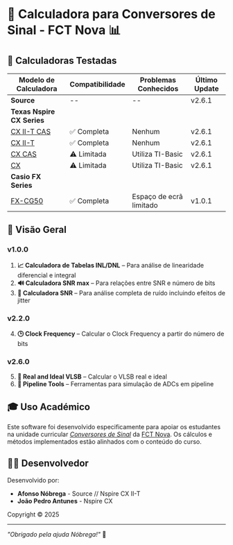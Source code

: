 # 🧮 Calculadora para Conversores de Sinal - FCT Nova 📊

## 🔄 Calculadoras Testadas

| Modelo de Calculadora | Compatibilidade | Problemas Conhecidos       | Último Update |
|------------------------|-----------------|-----------------------------|----------------|
| **Source** | -- | -- | v2.6.1 |
| **Texas Nspire CX Series** ||||
| [CX II-T CAS](https://github.com/nobrega8/Conversores_Sinal_Scripts/blob/main/calculadoras/texas/tinspirecxiit.py) | ✅ Completa | Nenhum                  | v2.6.1     |
| [CX II-T](https://github.com/nobrega8/Conversores_Sinal_Scripts/blob/main/calculadoras/texas/tinspirecxiit.py)     | ✅ Completa | Nenhum                  | v2.6.1     |
| [CX CAS](https://github.com/nobrega8/Conversores_Sinal_Scripts/tree/main/calculadoras/texas/tinspirecx)      | ⚠️ Limitada | Utiliza TI-Basic        | v2.6.1     |
| [CX](https://github.com/nobrega8/Conversores_Sinal_Scripts/tree/main/calculadoras/texas/tinspirecx)      | ⚠️ Limitada | Utiliza TI-Basic        | v2.6.1     |
| **Casio FX Series** ||||
| [FX-CG50](https://github.com/nobrega8/Conversores_Sinal_Scripts/blob/main/calculadoras/casio/casiofxcg50.py)       | ✅ Completa | Espaço de ecrã limitado | v1.0.1    |

## 📝 Visão Geral

### v1.0.0

1. **📈 Calculadora de Tabelas INL/DNL** – Para análise de linearidade diferencial e integral  
2. **🔊 Calculadora SNR max** – Para relações entre SNR e número de bits  
3. **📲 Calculadora SNR** – Para análise completa de ruído incluindo efeitos de jitter  

### v2.2.0

4. **🕒 Clock Frequency** – Calcular o Clock Frequency a partir do número de bits  

### v2.6.0

5. **🔧 Real and Ideal VLSB** – Calcular o VLSB real e ideal  
6. **🧪 Pipeline Tools** – Ferramentas para simulação de ADCs em pipeline  

## 🎓 Uso Académico

Este software foi desenvolvido especificamente para apoiar os estudantes na unidade curricular *[Conversores de Sinal](https://guia.unl.pt/pt/2024/fct/program/1068/course/12708)* da [FCT Nova](https://www.fct.unl.pt/). Os cálculos e métodos implementados estão alinhados com o conteúdo do curso.

## 👨‍💻 Desenvolvedor

Desenvolvido por:

- **Afonso Nóbrega** - Source // Nspire CX II-T
- **João Pedro Antunes** - Nspire CX
  
Copyright © 2025

---

*"Obrigado pela ajuda Nóbrega!"* 🙏
